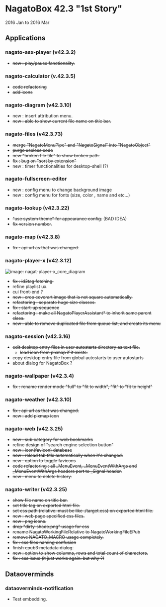 # NagatoBox 42.3 "1st Story"

2016 Jan to 2016 Mar

## Applications

### nagato-asx-player (v42.3.2)

+ ~~new : play/pause fanctionality.~~

### nagato-calculator (v.42.3.5)

+ ~~code refactoring~~
+ ~~add icons~~

### nagato-diagram (v42.3.10)

+ new : insert attribution menu.
+ ~~new : able to show current file name on title bar.~~

### nagato-files (v42.3.73)

+ ~~merge "NagatoMenuPipe" and "NagatoSignal" into "NagatoObject"~~
+ ~~purge useless code~~
+ ~~new "broken file tile" to show broken path.~~
+ ~~fix : bug on "sort by extension"~~
+ new : timer functionalities for desktop-shell (?)

### nagato-fullscreen-editor

+ new : config menu to change background image
+ new : config menu for fonts (size, color , name and etc...)

### nagato-lookup (v42.3.22)

+ ~~"use system theme" for appearance config.~~ (BAD IDEA)
+ ~~fix version number.~~

### nagato-map (v42.3.8)

+ ~~fix : api url as that was changed.~~

### nagato-player-x (v42.3.12)

![image: nagat-player-x_core_diagram](/home/takedanemuru/Yandex.Disk/ドキュメント/nagat-player-x_core_diagram2.png)

+ ~~fix : id3tag fetching.~~
+ refine playlist ux.
+ cui front-end ?
+ ~~new : crop coverart image that is not square automatically.~~
+ ~~refactoring : separate huge size classes.~~
+ ~~fix : start-up sequence~~
+ ~~refactoring : make all NagatoPlayerAssistant* to inherit same parent class.~~
+ ~~new : able to remove duplicated file from queue list, and create its menu~~

### nagato-session (v42.3.16)

+ ~~edit desktop entry files in user autostarts directory as text file.~~
    + ~~load icon from pixmap if it exists.~~
+ ~~copy desktop entry file from global autostarts to user autostarts~~
+ about dialog for NagatoBox ?

### nagato-wallpaper (v42.3.4)

+ ~~fix : rename render mode "full" to "fit to width", "fit" to "fit to height"~~

### nagato-weather (v42.3.10)

+ ~~fix : api url as that was changed.~~
+ ~~new : add pixmap icon~~

### nagato-web (v42.3.25)

+ ~~new : sub category for web bookmarks~~
+ ~~refine design of "search engine selection button"~~
+ ~~new : icon(favicon) database~~
+ ~~new : reload tab title automatically when it's changed.~~
+ ~~new : option to toggle favicons~~
+ ~~code refactoring : all \_MenuEvent, \_MenuEventWithArgs and \_MenuEventWithArgs headers port to \_Signal header.~~
+ ~~new : menu to delete history.~~

### nagato-writer (v42.3.25)

+ ~~show file name on title bar.~~
+ ~~set title tag on exported html file.~~
+ ~~set css path (relative. must be like ./target.css) on exported html file.~~
+ ~~new : web page specified css files.~~
+ ~~new : png icons.~~
+ ~~drop "dirty-shade.png" usage for css~~
+ ~~rename NagatoWorkingFileRelative to NagatoWorkingFileEPub~~
+ ~~remove NAGATO_MACRO usage completely.~~
+ ~~fix : css files naming confusion~~
+ ~~finish epub3 metadata dialog.~~
+ ~~new : option to show columns, rows and total count of charactors.~~
+ ~~fix : css issue (it just works again. but why ?)~~

## Dataoverminds

### dataoverminds-notification

+ Test embedding.